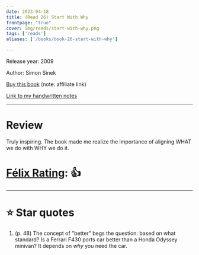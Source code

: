 ```yaml
---
date: 2023-04-18
title: (Read 26) Start With Why
frontpage: "true"
cover: img/reads/start-with-why.png
tags: ['reads']
aliases: ['/books/book-26-start-with-why']

---
```


Release year: 2009

Author: Simon Sinek

[Buy this book](https://amzn.to/3u9bPfl) (note: affiliate link)

[Link to my handwritten notes](https://drive.google.com/file/d/1fc9cai66GG-ManvsnNVpRa57EnG6dcO3/view?usp=drive_link)

---

# Review

Truly inspiring. The book made me realize the importance of aligning WHAT we do with WHY we do it.

# [Félix Rating](/posts/2023/10/my-book-ratings-explained/): 👍

---

# :star: Star quotes

1. (p. 48) The concept of "better" begs the question: based on what
   standard? Is a Ferrari F430 ports car better than a Honda Odyssey
   minivan? It depends on *why* you need the car.
